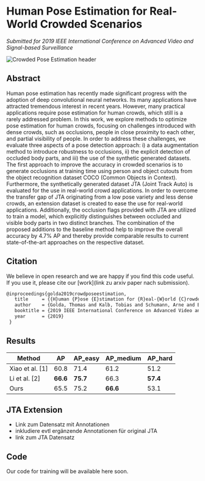 # Human Pose Estimation for Real-World Crowded Scenarios
_Submitted for 2019 IEEE International Conference on Advanced Video and Signal-based Surveillance_

![Crowded Pose Estimation header](https://github.com/thomasgolda/Human-Pose-Estimation-for-Real-World-Crowded-Scenarios/blob/master/header.png?raw=true)

## Abstract
Human pose estimation has recently made significant progress with the adoption of deep convolutional neural networks. Its many applications have attracted tremendous interest in recent years. However, many practical applications require pose estimation for human crowds, which still is a rarely addressed problem. In this work, we explore methods to optimize pose estimation for human crowds, focusing on challenges introduced with dense crowds, such as occlusions, people in close proximity to each other, and partial visibility of people. In order to address these challenges, we evaluate three aspects of a pose detection approach: i) a data augmentation method to introduce robustness to occlusions, ii) the explicit detection of occluded body parts,  and iii) the use of the synthetic generated datasets. The first approach to improve the accuracy in crowded scenarios is to generate occlusions at training time using person and object cutouts from the object recognition dataset COCO (Common Objects in Context). Furthermore, the synthetically generated dataset JTA (Joint Track Auto) is evaluated for the use in real-world crowd applications. In order to overcome the transfer gap of JTA originating from a low pose variety and less dense crowds, an extension dataset is created to ease the use for real-world applications. Additionally, the occlusion flags provided with JTA are utilized to train a model, which explicitly distinguishes between occluded and visible body parts in two distinct branches. The combination of the proposed additions to the baseline method help to improve the overall accuracy by 4.7\% AP and thereby provide comparable results to current state-of-the-art approaches on the respective dataset.

## Citation

We believe in open research and we are happy if you find this code useful.   
If you use it, please cite our [work](link zu arxiv paper nach submission).

```latex
@inproceedings{golda2019crowdposeestimation,
   title     = {{H}uman {P}ose {E}stimation for {R}eal-{W}orld {C}rowded {S}cenarios},
   author    = {Golda, Thomas and Kalb, Tobias and Schumann, Arne and Beyerer, J\"uergen},
   booktitle = {2019 IEEE International Conference on Advanced Video and Signal-based Surveillance (AVSS)},
   year      = {2019}
 }
```
## Results
| Method          | AP      | AP_easy | AP_medium | AP_hard |
|-----------------|---------|---------|-----------|---------|
| Xiao et al. [1] | 60.8    | 71.4    | 61.2      | 51.2    |
| Li et al. [2]   | **66.6**| **75.7**| 66.3      | **57.4**|
| Ours            | 65.5    | 75.2    | **66.6**  | 53.1    |

## JTA Extension
* Link zum Datensatz mit Annotationen
* inkludiere evtl ergänzende Annotationen für original JTA
* link zum JTA Datensatz

## Code
Our code for training will be available here soon.
